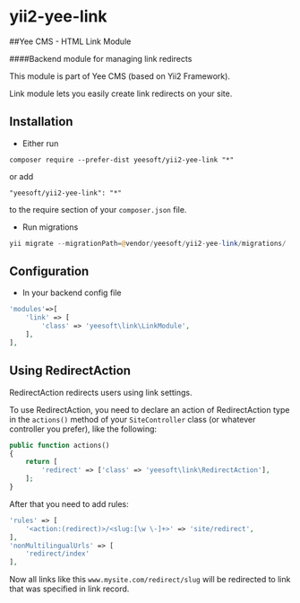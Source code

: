 # yii2-yee-link

##Yee CMS - HTML Link Module

####Backend module for managing link redirects 

This module is part of Yee CMS (based on Yii2 Framework).

Link module lets you easily create link redirects on your site. 

Installation
------------

- Either run

```
composer require --prefer-dist yeesoft/yii2-yee-link "*"
```

or add

```
"yeesoft/yii2-yee-link": "*"
```

to the require section of your `composer.json` file.

- Run migrations

```php
yii migrate --migrationPath=@vendor/yeesoft/yii2-yee-link/migrations/
```

Configuration
------
- In your backend config file

```php
'modules'=>[
	'link' => [
		'class' => 'yeesoft\link\LinkModule',
	],
],
```

Using RedirectAction
------
RedirectAction redirects users using link settings.

To use RedirectAction, you need to declare an action of RedirectAction
type in the `actions()` method of your `SiteController`
class (or whatever controller you prefer), like the following:

```php
public function actions()
{
    return [
        'redirect' => ['class' => 'yeesoft\link\RedirectAction'],
    ];
}
```
 
After that you need to add rules:
 
```php
'rules' => [
    '<action:(redirect)>/<slug:[\w \-]+>' => 'site/redirect',
],
'nonMultilingualUrls' => [
    'redirect/index'
],
 ```
 
 Now all links like this `www.mysite.com/redirect/slug` will be redirected to link that was specified in link record.
